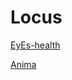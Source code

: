 # Locus

[EyEs-health](https://github.com/Strg-zn/Locus/blob/master/@#%&/睑黡.md)

[Anima](https://github.com/Strg-zn/Locus/blob/master/@#%&/Anima.md)
